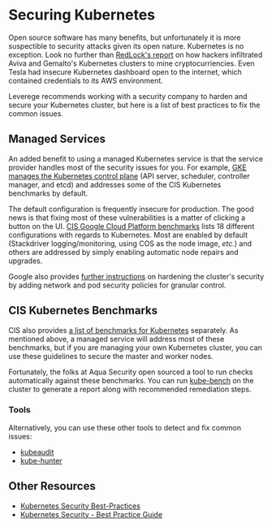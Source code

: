 # Securing Kubernetes
Open source software has many benefits, but unfortunately it is more suspectible to security attacks given its open nature. Kubernetes is no exception. Look no further than [RedLock's report](https://redlock.io/blog/cryptojacking-tesla) on how hackers infiltrated Aviva and Gemalto's Kubernetes clusters to mine cryptocurriencies. Even Tesla had insecure Kubernetes dashboard open to the internet, which contained credentials to its AWS environment. 

Leverege recommends working with a security company to harden and secure your Kubernetes cluster, but here is a list of best practices to fix the common issues. 

## Managed Services 
An added benefit to using a managed Kubernetes service is that the service provider handles most of the security issues for you. For example, [GKE manages the Kubernetes control plane](https://cloud.google.com/kubernetes-engine/docs/concepts/security-overview) (API server, scheduler, controller manager, and etcd) and addresses some of the CIS Kubernetes benchmarks by default. 

The default configuration is frequently insecure for production. The good news is that fixing most of these vulnerabilities is a matter of clicking a button on the UI. [CIS Google Cloud Platform benchmarks](https://www.cisecurity.org/benchmark/google_cloud_computing_platform/) lists 18 different configurations with regards to Kubernetes. Most are enabled by default (Stackdriver logging/monitoring, using COS as the node image, *etc.*) and others are addressed by simply enabling automatic node repairs and upgrades. 

Google also provides [further instructions](https://cloud.google.com/kubernetes-engine/docs/how-to/hardening-your-cluster) on hardening the cluster's security by adding network and pod security policies for granular control. 

## CIS Kubernetes Benchmarks
CIS also provides [a list of benchmarks for Kubernetes](https://www.cisecurity.org/benchmark/kubernetes/) separately. As mentioned above, a managed service will address most of these benchmarks, but if you are managing your own Kubernetes cluster, you can use these guidelines to secure the master and worker nodes. 

Fortunately, the folks at Aqua Security open sourced a tool to run checks automatically against these benchmarks. You can run [kube-bench](https://github.com/aquasecurity/kube-bench) on the cluster to generate a report along with recommended remediation steps. 

### Tools
Alternatively, you can use these other tools to detect and fix common issues:
- [kubeaudit](https://github.com/Shopify/kubeaudit) 
- [kube-hunter](https://github.com/aquasecurity/kube-hunter)

## Other Resources
- [Kubernetes Security Best-Practices](https://dev.to/petermbenjamin/kubernetes-security-best-practices-hlk)
- [Kubernetes Security - Best Practice Guide](https://github.com/freach/kubernetes-security-best-practice)
